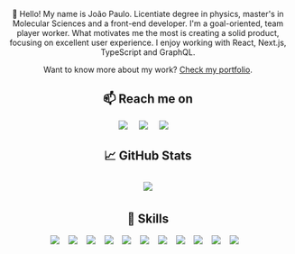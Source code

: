 <p align="center">
  👋 Hello! My name is João Paulo. Licentiate degree in physics, master's in Molecular Sciences and a front-end developer. I'm a goal-oriented, team player worker. What motivates me the most is creating a solid product, focusing on excellent user experience. I enjoy working with React, Next.js, TypeScript and GraphQL.
</p>
<p align="center">
  Want to know more about my work? <a href="https://portfolio-40fathoms.vercel.app/">Check my portfolio</a>.
</p>

<h2  align="center">📫 Reach me on</h2>
<p align="center">
  <a target="_blank" href="https://www.linkedin.com/in/jo%C3%A3o-paulo-martins-013b211a0/"><img src="https://img.shields.io/badge/linkedin-%230077B5.svg?&style=for-the-badge&logo=linkedin&logoColor=white" /></a>&nbsp;&nbsp;&nbsp;&nbsp;
  <a target="_blank" href="https://twitter.com/40fathoms"><img src="https://img.shields.io/badge/twitter-%231DA1F2.svg?&style=for-the-badge&logo=twitter&logoColor=white" /></a>&nbsp;&nbsp;&nbsp;&nbsp;
  <a href="#"><img src="https://img.shields.io/badge/40%20fathoms%20%232505-%23D14836.svg?&style=for-the-badge&logo=discord&logoColor=white&color=5865F2" /></a>&nbsp;&nbsp;&nbsp;&nbsp;
</p>

<h2 align="center">&#x1f4c8; GitHub Stats</h2>
<p align="center">
  <img style="margin:0.5rem" src="https://github-readme-stats.vercel.app/api/top-langs/?username=40fathoms&layout=compact" />
</p>

<h2 align="center">💼 Skills</h2>
<p align="center">
	<img src="https://img.shields.io/badge/GraphQL-000.svg?&style=for-the-badge&logo=graphql&logoColor=E10098" />&nbsp;&nbsp;&nbsp;
	<img src="https://img.shields.io/badge/TypeScript-000.svg?&style=for-the-badge&logo=typescript" />&nbsp;&nbsp;&nbsp;
	<img src="https://img.shields.io/badge/-Next.js-000?style=for-the-badge&logo=next.js" />&nbsp;&nbsp;&nbsp;
	<img src="https://img.shields.io/badge/-Styled_Components-000?style=for-the-badge&logo=styled-components" />&nbsp;&nbsp;&nbsp;
	<img src="https://img.shields.io/badge/-React-000?style=for-the-badge&logo=react" />&nbsp;&nbsp;&nbsp;
	<img src="https://img.shields.io/badge/-JavaScript-000?style=for-the-badge&logo=javascript" />&nbsp;&nbsp;&nbsp;
	<img src="https://img.shields.io/badge/-SASS-000?style=for-the-badge&logo=sass" />&nbsp;&nbsp;&nbsp;
	<img src="https://img.shields.io/badge/-CSS-000?style=for-the-badge&logo=css3&logoColor=1572B6" />&nbsp;&nbsp;&nbsp;
	<img src="https://img.shields.io/badge/-HTML-000?style=for-the-badge&logo=html5&logoColor=E34F26" />&nbsp;&nbsp;&nbsp;
	<img src="https://img.shields.io/badge/-Git-000?style=for-the-badge&logo=git" />&nbsp;&nbsp;&nbsp;
	<img src="https://img.shields.io/badge/-Figma-000?style=for-the-badge&logo=figma" />&nbsp;&nbsp;&nbsp;
</p>

